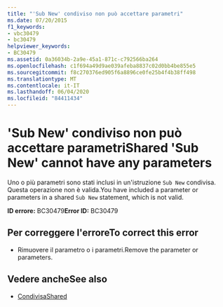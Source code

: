 ```yaml
---
title: "'Sub New' condiviso non può accettare parametri"
ms.date: 07/20/2015
f1_keywords:
- vbc30479
- bc30479
helpviewer_keywords:
- BC30479
ms.assetid: 0a36034b-2a9e-45a1-871c-c792566ba264
ms.openlocfilehash: c1f694a49d9ae039afeba8837c02d0bb4be855e5
ms.sourcegitcommit: f8c270376ed905f6a8896ce0fe25b4f4b38ff498
ms.translationtype: MT
ms.contentlocale: it-IT
ms.lasthandoff: 06/04/2020
ms.locfileid: "84411434"
---
```

# <a name="shared-sub-new-cannot-have-any-parameters"></a><span data-ttu-id="56092-102">'Sub New' condiviso non può accettare parametri</span><span class="sxs-lookup"><span data-stu-id="56092-102">Shared 'Sub New' cannot have any parameters</span></span>
<span data-ttu-id="56092-103">Uno o più parametri sono stati inclusi in un'istruzione `Sub New` condivisa. Questa operazione non è valida.</span><span class="sxs-lookup"><span data-stu-id="56092-103">You have included a parameter or parameters in a shared `Sub New` statement, which is not valid.</span></span>  
  
 <span data-ttu-id="56092-104">**ID errore:** BC30479</span><span class="sxs-lookup"><span data-stu-id="56092-104">**Error ID:** BC30479</span></span>  
  
## <a name="to-correct-this-error"></a><span data-ttu-id="56092-105">Per correggere l'errore</span><span class="sxs-lookup"><span data-stu-id="56092-105">To correct this error</span></span>  
  
- <span data-ttu-id="56092-106">Rimuovere il parametro o i parametri.</span><span class="sxs-lookup"><span data-stu-id="56092-106">Remove the parameter or parameters.</span></span>  
  
## <a name="see-also"></a><span data-ttu-id="56092-107">Vedere anche</span><span class="sxs-lookup"><span data-stu-id="56092-107">See also</span></span>

- [<span data-ttu-id="56092-108">Condivisa</span><span class="sxs-lookup"><span data-stu-id="56092-108">Shared</span></span>](../language-reference/modifiers/shared.md)
